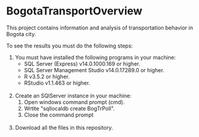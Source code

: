 <h1>BogotaTransportOverview</h1>

<p>This project contains information and analysis of transportation behavior in Bogota city.<br>

To see the results you must do the following steps:</p>

<ol>
  <li>You must have installed the following programs in your machine:
    <ul>
      <li>SQL Server (Express) v14.0.1000.169 or higher.</li>
      <li>SQL Server Management Studio v14.0.17289.0 or higher.</li>
      <li>R v3.5.2 or higher.</li>
      <li>RStudio v1.1.463 or higher.</li>
    </ul>
  </li>
  <br>  
  <li>Create an SQlServer instance in your machine:
    <ol>
      <li>Open windows command prompt (cmd).</li>
      <li>Wrtite "sqllocaldb create BogTrPoll".</li>
      <li>Close the command prompt</li>
    </ol>
  </li>
  <br>
  <li>Download all the files in this repository.</li>
<ol>
